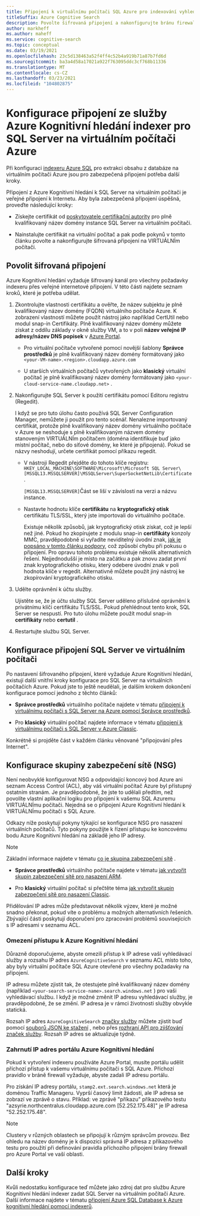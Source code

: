 ```yaml
---
title: Připojení k virtuálnímu počítači SQL Azure pro indexování vyhledávání
titleSuffix: Azure Cognitive Search
description: Povolte šifrovaná připojení a nakonfigurujte bránu firewall tak, aby povolovala připojení SQL Server na virtuálním počítači Azure z indexeru v Azure Kognitivní hledání.
author: markheff
ms.author: maheff
ms.service: cognitive-search
ms.topic: conceptual
ms.date: 03/19/2021
ms.openlocfilehash: 23c5d138463a52f4ff4c52b4a919b71a87b7fd6d
ms.sourcegitcommit: ba3a4d58a17021a922f763095ddc3cf768b11336
ms.translationtype: MT
ms.contentlocale: cs-CZ
ms.lasthandoff: 03/23/2021
ms.locfileid: "104802875"
---
```

# <a name="configure-a-connection-from-an-azure-cognitive-search-indexer-to-sql-server-on-an-azure-vm"></a>Konfigurace připojení ze služby Azure Kognitivní hledání indexer pro SQL Server na virtuálním počítači Azure

Při konfiguraci [indexeru Azure SQL](search-howto-connecting-azure-sql-database-to-azure-search-using-indexers.md#faq) pro extrakci obsahu z databáze na virtuálním počítači Azure jsou pro zabezpečená připojení potřeba další kroky. 

Připojení z Azure Kognitivní hledání k SQL Server na virtuálním počítači je veřejné připojení k Internetu. Aby byla zabezpečená připojení úspěšná, proveďte následující kroky:

+ Získejte certifikát od [poskytovatele certifikační autority](https://en.wikipedia.org/wiki/Certificate_authority#Providers) pro plně kvalifikovaný název domény instance SQL Server na virtuálním počítači.

+ Nainstalujte certifikát na virtuální počítač a pak podle pokynů v tomto článku povolte a nakonfigurujte šifrovaná připojení na VIRTUÁLNÍm počítači.

## <a name="enable-encrypted-connections"></a>Povolit šifrovaná připojení

Azure Kognitivní hledání vyžaduje šifrovaný kanál pro všechny požadavky indexeru přes veřejné internetové připojení. V této části najdete seznam kroků, které je potřeba udělat.

1. Zkontrolujte vlastnosti certifikátu a ověřte, že název subjektu je plně kvalifikovaný název domény (FQDN) virtuálního počítače Azure. K zobrazení vlastností můžete použít nástroj jako například CertUtil nebo modul snap-in Certifikáty. Plně kvalifikovaný název domény můžete získat z oddílu základy v okně služby VM, a to v poli **název veřejné IP adresy/název DNS popisek** v [Azure Portal](https://portal.azure.com/).
  
   + Pro virtuální počítače vytvořené pomocí novější šablony **Správce prostředků** je plně kvalifikovaný název domény formátovaný jako `<your-VM-name>.<region>.cloudapp.azure.com`

   + U starších virtuálních počítačů vytvořených jako **klasický** virtuální počítač je plně kvalifikovaný název domény formátovaný jako `<your-cloud-service-name.cloudapp.net>` .

1. Nakonfigurujte SQL Server k použití certifikátu pomocí Editoru registru (Regedit). 

   I když se pro tuto úlohu často používá SQL Server Configuration Manager, nemůžete ji použít pro tento scénář. Nenalezne importovaný certifikát, protože plně kvalifikovaný název domény virtuálního počítače v Azure se neshoduje s plně kvalifikovaným názvem domény stanoveným VIRTUÁLNÍm počítačem (doména identifikuje buď jako místní počítač, nebo do síťové domény, ke které je připojená). Pokud se názvy neshodují, určete certifikát pomocí příkazu regedit.

   + V nástroji Regedit přejděte do tohoto klíče registru: `HKEY_LOCAL_MACHINE\SOFTWARE\Microsoft\Microsoft SQL Server\[MSSQL13.MSSQLSERVER]\MSSQLServer\SuperSocketNetLib\Certificate` .

     `[MSSQL13.MSSQLSERVER]`Část se liší v závislosti na verzi a názvu instance. 

   + Nastavte hodnotu klíče **certifikátu** na **kryptografický otisk** certifikátu TLS/SSL, který jste importovali do virtuálního počítače.

     Existuje několik způsobů, jak kryptografický otisk získat, což je lepší než jiné. Pokud ho zkopírujete z modulu snap-in **certifikáty** konzoly MMC, pravděpodobně si vyřadíte neviditelný úvodní znak, [jak je popsáno v tomto článku podpory](https://support.microsoft.com/kb/2023869/), což způsobí chybu při pokusu o připojení. Pro opravu tohoto problému existuje několik alternativních řešení. Nejjednodušší je místo na začátku a pak znovu zadat první znak kryptografického otisku, který odebere úvodní znak v poli hodnota klíče v regedit. Alternativně můžete použít jiný nástroj ke zkopírování kryptografického otisku.

1. Udělte oprávnění k účtu služby. 

    Ujistěte se, že je účtu služby SQL Server uděleno příslušné oprávnění k privátnímu klíči certifikátu TLS/SSL. Pokud přehlédnout tento krok, SQL Server se nespustí. Pro tuto úlohu můžete použít modul snap-in **certifikáty** nebo **certutil** .

1. Restartujte službu SQL Server.

## <a name="configure-sql-server-connectivity-in-the-vm"></a>Konfigurace připojení SQL Server ve virtuálním počítači

Po nastavení šifrovaného připojení, které vyžaduje Azure Kognitivní hledání, existují další vnitřní kroky konfigurace pro SQL Server na virtuálních počítačích Azure. Pokud jste to ještě neudělali, je dalším krokem dokončení konfigurace pomocí jednoho z těchto článků:

+ **Správce prostředků** virtuálního počítače najdete v tématu [připojení k virtuálnímu počítači s SQL Server na Azure pomocí Správce prostředků](../azure-sql/virtual-machines/windows/ways-to-connect-to-sql.md). 

+ Pro **klasický** virtuální počítač najdete informace v tématu [připojení k virtuálnímu počítači s SQL Server v Azure Classic](/previous-versions/azure/virtual-machines/windows/sqlclassic/virtual-machines-windows-classic-sql-connect).

Konkrétně si projděte část v každém článku věnované "připojování přes Internet".

## <a name="configure-the-network-security-group-nsg"></a>Konfigurace skupiny zabezpečení sítě (NSG)

Není neobvyklé konfigurovat NSG a odpovídající koncový bod Azure ani seznam Access Control (ACL), aby váš virtuální počítač Azure byl přístupný ostatním stranám. Je pravděpodobné, že jste to udělali předtím, než povolíte vlastní aplikační logiku pro připojení k vašemu SQL Azuremu VIRTUÁLNÍmu počítači. Nejedná se o připojení Azure Kognitivní hledání k VIRTUÁLNÍmu počítači s SQL Azure. 

Odkazy níže poskytují pokyny týkající se konfigurace NSG pro nasazení virtuálních počítačů. Tyto pokyny použijte k řízení přístupu ke koncovému bodu Azure Kognitivní hledání na základě jeho IP adresy.

> [!NOTE]
> Základní informace najdete v tématu [co je skupina zabezpečení sítě](../virtual-network/network-security-groups-overview.md) .

+ **Správce prostředků** virtuálního počítače najdete v tématu [jak vytvořit skupin zabezpečení sítě pro nasazení ARM](../virtual-network/tutorial-filter-network-traffic.md).

+ Pro **klasický** virtuální počítač si přečtěte téma [jak vytvořit skupin zabezpečení sítě pro nasazení Classic](/previous-versions/azure/virtual-network/virtual-networks-create-nsg-classic-ps).

Přidělování IP adres může představovat několik výzev, které je možné snadno překonat, pokud víte o problému a možných alternativních řešeních. Zbývající části poskytují doporučení pro zpracování problémů souvisejících s IP adresami v seznamu ACL.

### <a name="restrict-access-to-the-azure-cognitive-search"></a>Omezení přístupu k Azure Kognitivní hledání

Důrazně doporučujeme, abyste omezili přístup k IP adrese vaší vyhledávací služby a rozsahu IP adres `AzureCognitiveSearch` [](../virtual-network/service-tags-overview.md#available-service-tags) v seznamu ACL místo toho, aby byly virtuální počítače SQL Azure otevřené pro všechny požadavky na připojení.

IP adresu můžete zjistit tak, že otestujete plně kvalifikovaný název domény (například `<your-search-service-name>.search.windows.net` ) pro vaši vyhledávací službu. I když je možné změnit IP adresu vyhledávací služby, je pravděpodobné, že se změní. IP adresa je v rámci životnosti služby obvykle statická.

Rozsah IP adres `AzureCognitiveSearch` [značky služby](../virtual-network/service-tags-overview.md#available-service-tags) můžete zjistit buď pomocí [souborů JSON ke stažení](../virtual-network/service-tags-overview.md#discover-service-tags-by-using-downloadable-json-files) , nebo přes [rozhraní API pro zjišťování značek služby](../virtual-network/service-tags-overview.md#use-the-service-tag-discovery-api-public-preview). Rozsah IP adres se aktualizuje týdně.

### <a name="include-the-azure-cognitive-search-portal-ip-addresses"></a>Zahrnutí IP adres portálu Azure Kognitivní hledání

Pokud k vytvoření indexeru používáte Azure Portal, musíte portálu udělit příchozí přístup k vašemu virtuálnímu počítači s SQL Azure. Příchozí pravidlo v bráně firewall vyžaduje, abyste zadali IP adresu portálu.

Pro získání IP adresy portálu, `stamp2.ext.search.windows.net` která je doménou Traffic Manageru. Vyprší časový limit žádosti, ale IP adresa se zobrazí ve zprávě o stavu. Příklad: ve zprávě "příkazu" příkazového testu "azsyrie.northcentralus.cloudapp.azure.com [52.252.175.48]" je IP adresa "52.252.175.48".

> [!NOTE]
> Clustery v různých oblastech se připojují k různým správcům provozu. Bez ohledu na název domény je k dispozici správná IP adresa z příkazového testu pro použití při definování pravidla příchozího připojení brány firewall pro Azure Portal ve vaší oblasti.

## <a name="next-steps"></a>Další kroky

Kvůli nedostatku konfigurace teď můžete jako zdroj dat pro službu Azure Kognitivní hledání indexer zadat SQL Server na virtuálním počítači Azure. Další informace najdete v tématu [připojení Azure SQL Database k Azure kognitivní hledání pomocí indexerů](search-howto-connecting-azure-sql-database-to-azure-search-using-indexers.md).